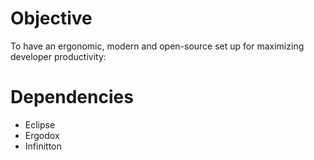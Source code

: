 # Objective
To have an ergonomic, modern and open-source set up for maximizing developer productivity:

# Dependencies
 - Eclipse
 - Ergodox
 - Infinitton
 